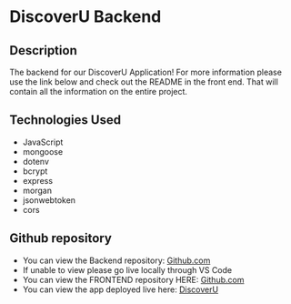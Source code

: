 # DiscoverU Backend

## Description
The backend for our DiscoverU Application! For more information please use the link below and check out the README in the front end. That will contain all the information on the entire project.

## <a name="technologiesused"></a>Technologies Used
* JavaScript
* mongoose 
* dotenv
* bcrypt
* express
* morgan 
* jsonwebtoken
* cors


## Github repository
* You can view the Backend repository:
[Github.com](https://github.com/dallas-vanwyk/DiscoverU-back-end)
* If unable to view please go live locally through VS Code
* You can view the FRONTEND repository HERE:
[Github.com](https://github.com/dallas-vanwyk/DiscoverU-front-end)
* You can view the app deployed live here:
[DiscoverU](https://discoveru.netlify.app/)

